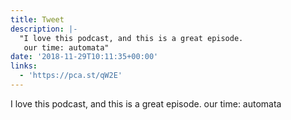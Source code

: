 ```yaml
---
title: Tweet
description: |-
  "I love this podcast, and this is a great episode.
   our time: automata"
date: '2018-11-29T10:11:35+00:00'
links:
  - 'https://pca.st/qW2E'
---
```

I love this podcast, and this is a great episode.
 our time: automata

